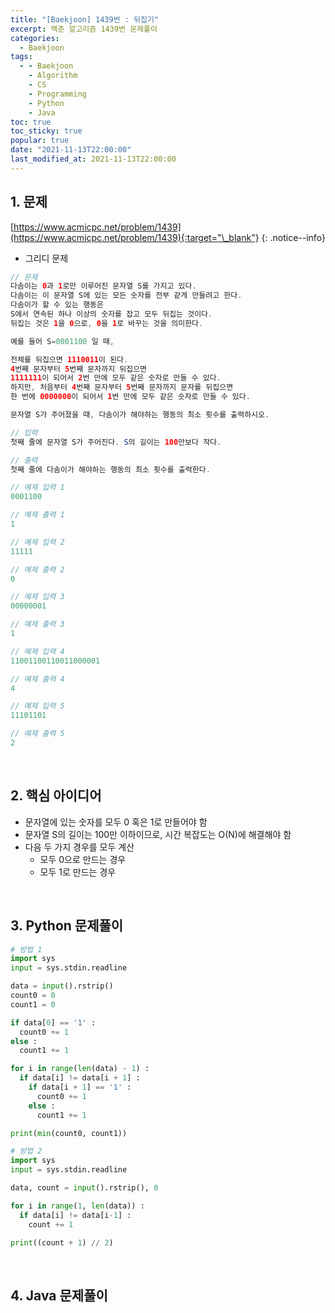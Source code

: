 ```yaml
---
title: "[Baekjoon] 1439번 : 뒤집기"
excerpt: 백준 알고리즘 1439번 문제풀이
categories:
  - Baekjoon
tags:
  - - Baekjoon
    - Algorithm
    - CS
    - Programming
    - Python
    - Java
toc: true
toc_sticky: true
popular: true
date: "2021-11-13T22:00:00"
last_modified_at: 2021-11-13T22:00:00
---
```


## 1. 문제

[https://www.acmicpc.net/problem/1439](https://www.acmicpc.net/problem/1439){:target="\_blank"}
{: .notice--info}

- 그리디 문제

```java
// 문제
다솜이는 0과 1로만 이루어진 문자열 S를 가지고 있다.
다솜이는 이 문자열 S에 있는 모든 숫자를 전부 같게 만들려고 한다.
다솜이가 할 수 있는 행동은
S에서 연속된 하나 이상의 숫자를 잡고 모두 뒤집는 것이다.
뒤집는 것은 1을 0으로, 0을 1로 바꾸는 것을 의미한다.

예를 들어 S=0001100 일 때,

전체를 뒤집으면 1110011이 된다.
4번째 문자부터 5번째 문자까지 뒤집으면
1111111이 되어서 2번 만에 모두 같은 숫자로 만들 수 있다.
하지만, 처음부터 4번째 문자부터 5번째 문자까지 문자를 뒤집으면
한 번에 0000000이 되어서 1번 만에 모두 같은 숫자로 만들 수 있다.

문자열 S가 주어졌을 때, 다솜이가 해야하는 행동의 최소 횟수를 출력하시오.

// 입력
첫째 줄에 문자열 S가 주어진다. S의 길이는 100만보다 작다.

// 출력
첫째 줄에 다솜이가 해야하는 행동의 최소 횟수를 출력한다.

// 예제 입력 1
0001100

// 예제 출력 1
1

// 예제 입력 2
11111

// 예제 출력 2
0

// 예제 입력 3
00000001

// 예제 출력 3
1

// 예제 입력 4
11001100110011000001

// 예제 출력 4
4

// 예제 입력 5
11101101

// 예제 출력 5
2
```

<br>

## 2. 핵심 아이디어

- 문자열에 있는 숫자를 모두 0 혹은 1로 만들어야 함
- 문자열 S의 길이는 100만 이하이므로, 시간 복잡도는 O(N)에 해결해야 함
- 다음 두 가지 경우를 모두 계산
  - 모두 0으로 만드는 경우
  - 모두 1로 만드는 경우

<br>

## 3. Python 문제풀이

```python
# 방법 1
import sys
input = sys.stdin.readline

data = input().rstrip()
count0 = 0
count1 = 0

if data[0] == '1' :
  count0 += 1
else :
  count1 += 1

for i in range(len(data) - 1) :
  if data[i] != data[i + 1] :
    if data[i + 1] == '1' :
      count0 += 1
    else :
      count1 += 1

print(min(count0, count1))

# 방법 2
import sys
input = sys.stdin.readline

data, count = input().rstrip(), 0

for i in range(1, len(data)) :
  if data[i] != data[i-1] :
    count += 1

print((count + 1) // 2)
```

<br>

## 4. Java 문제풀이

```java

```

